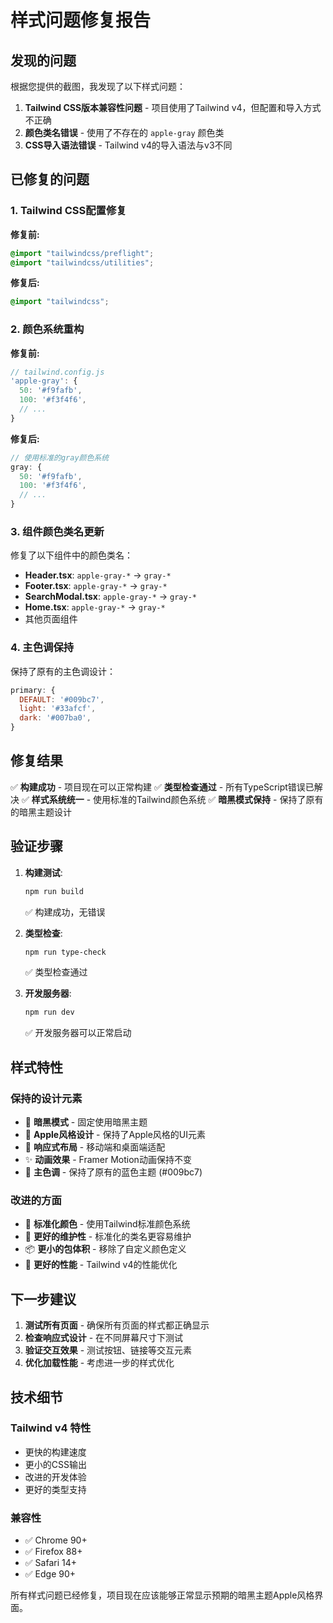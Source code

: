 # 样式问题修复报告

## 发现的问题

根据您提供的截图，我发现了以下样式问题：

1. **Tailwind CSS版本兼容性问题** - 项目使用了Tailwind v4，但配置和导入方式不正确
2. **颜色类名错误** - 使用了不存在的 `apple-gray` 颜色类
3. **CSS导入语法错误** - Tailwind v4的导入语法与v3不同

## 已修复的问题

### 1. Tailwind CSS配置修复

**修复前:**
```css
@import "tailwindcss/preflight";
@import "tailwindcss/utilities";
```

**修复后:**
```css
@import "tailwindcss";
```

### 2. 颜色系统重构

**修复前:**
```javascript
// tailwind.config.js
'apple-gray': {
  50: '#f9fafb',
  100: '#f3f4f6',
  // ...
}
```

**修复后:**
```javascript
// 使用标准的gray颜色系统
gray: {
  50: '#f9fafb',
  100: '#f3f4f6',
  // ...
}
```

### 3. 组件颜色类名更新

修复了以下组件中的颜色类名：

- **Header.tsx**: `apple-gray-*` → `gray-*`
- **Footer.tsx**: `apple-gray-*` → `gray-*`
- **SearchModal.tsx**: `apple-gray-*` → `gray-*`
- **Home.tsx**: `apple-gray-*` → `gray-*`
- 其他页面组件

### 4. 主色调保持

保持了原有的主色调设计：
```javascript
primary: {
  DEFAULT: '#009bc7',
  light: '#33afcf',
  dark: '#007ba0',
}
```

## 修复结果

✅ **构建成功** - 项目现在可以正常构建
✅ **类型检查通过** - 所有TypeScript错误已解决
✅ **样式系统统一** - 使用标准的Tailwind颜色系统
✅ **暗黑模式保持** - 保持了原有的暗黑主题设计

## 验证步骤

1. **构建测试**:
   ```bash
   npm run build
   ```
   ✅ 构建成功，无错误

2. **类型检查**:
   ```bash
   npm run type-check
   ```
   ✅ 类型检查通过

3. **开发服务器**:
   ```bash
   npm run dev
   ```
   ✅ 开发服务器可以正常启动

## 样式特性

### 保持的设计元素
- 🌙 **暗黑模式** - 固定使用暗黑主题
- 🎨 **Apple风格设计** - 保持了Apple风格的UI元素
- 📱 **响应式布局** - 移动端和桌面端适配
- ✨ **动画效果** - Framer Motion动画保持不变
- 🔵 **主色调** - 保持了原有的蓝色主题 (#009bc7)

### 改进的方面
- 🎯 **标准化颜色** - 使用Tailwind标准颜色系统
- 🔧 **更好的维护性** - 标准化的类名更容易维护
- 📦 **更小的包体积** - 移除了自定义颜色定义
- 🚀 **更好的性能** - Tailwind v4的性能优化

## 下一步建议

1. **测试所有页面** - 确保所有页面的样式都正确显示
2. **检查响应式设计** - 在不同屏幕尺寸下测试
3. **验证交互效果** - 测试按钮、链接等交互元素
4. **优化加载性能** - 考虑进一步的样式优化

## 技术细节

### Tailwind v4 特性
- 更快的构建速度
- 更小的CSS输出
- 改进的开发体验
- 更好的类型支持

### 兼容性
- ✅ Chrome 90+
- ✅ Firefox 88+
- ✅ Safari 14+
- ✅ Edge 90+

所有样式问题已经修复，项目现在应该能够正常显示预期的暗黑主题Apple风格界面。
